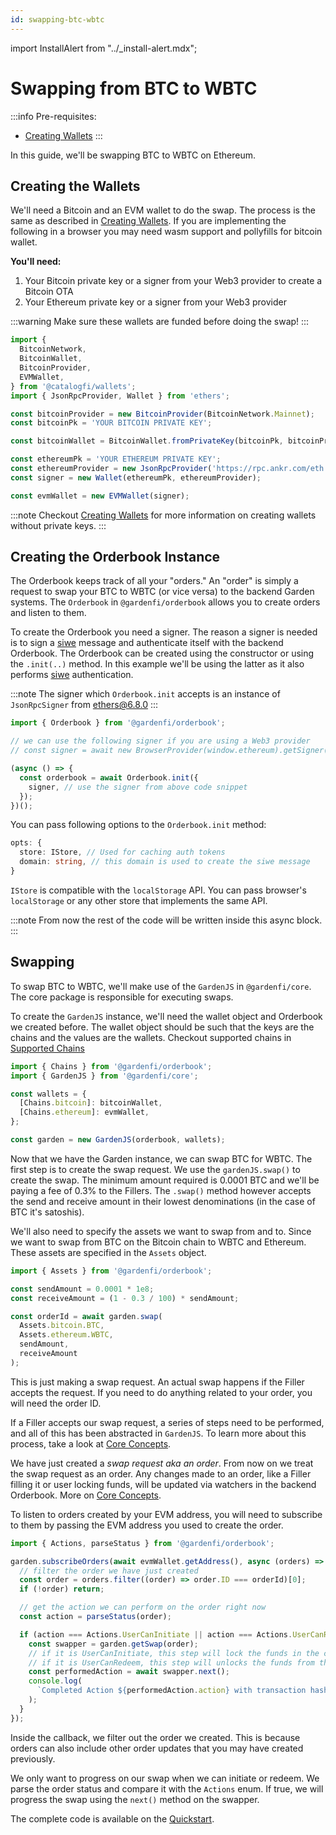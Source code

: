 ```yaml
---
id: swapping-btc-wbtc
---
```


import InstallAlert from "../\_install-alert.mdx";

# Swapping from BTC to WBTC

<InstallAlert/>
:::info
Pre-requisites:

- [Creating Wallets](./CreatingWallets.md)
  :::

In this guide, we'll be swapping BTC to WBTC on Ethereum.

## Creating the Wallets

We'll need a Bitcoin and an EVM wallet to do the swap. The process is the same as described in [Creating Wallets](./CreatingWallets.md). If you are implementing the following in a browser you may need wasm support and pollyfills for bitcoin wallet.

**You'll need:**

1. Your Bitcoin private key or a signer from your Web3 provider to create a Bitcoin OTA
2. Your Ethereum private key or a signer from your Web3 provider

:::warning
Make sure these wallets are funded before doing the swap!
:::

```ts
import {
  BitcoinNetwork,
  BitcoinWallet,
  BitcoinProvider,
  EVMWallet,
} from '@catalogfi/wallets';
import { JsonRpcProvider, Wallet } from 'ethers';

const bitcoinProvider = new BitcoinProvider(BitcoinNetwork.Mainnet);
const bitcoinPk = 'YOUR BITCOIN PRIVATE KEY';

const bitcoinWallet = BitcoinWallet.fromPrivateKey(bitcoinPk, bitcoinProvider);

const ethereumPk = 'YOUR ETHEREUM PRIVATE KEY';
const ethereumProvider = new JsonRpcProvider('https://rpc.ankr.com/eth');
const signer = new Wallet(ethereumPk, ethereumProvider);

const evmWallet = new EVMWallet(signer);
```

:::note
Checkout [Creating Wallets](./CreatingWallets.md) for more information on creating wallets without private keys.
:::

## Creating the Orderbook Instance

The Orderbook keeps track of all your "orders." An "order" is simply a request to swap your BTC to WBTC (or vice versa) to the backend Garden systems. The `Orderbook` in `@gardenfi/orderbook` allows you to create orders and listen to them.

To create the Orderbook you need a signer. The reason a signer is needed is to sign a [siwe](https://eips.ethereum.org/EIPS/eip-4361) message and authenticate itself with the backend Orderbook. The Orderbook can be created using the constructor or using the `.init(..)` method. In this example we'll be using the latter as it also performs [siwe](https://eips.ethereum.org/EIPS/eip-4361) authentication.

:::note
The signer which `Orderbook.init` accepts is an instance of `JsonRpcSigner` from ethers@6.8.0
:::

```ts
import { Orderbook } from '@gardenfi/orderbook';

// we can use the following signer if you are using a Web3 provider
// const signer = await new BrowserProvider(window.ethereum).getSigner();

(async () => {
  const orderbook = await Orderbook.init({
    signer, // use the signer from above code snippet
  });
})();
```

You can pass following options to the `Orderbook.init` method:

```typescript
opts: {
  store: IStore, // Used for caching auth tokens
  domain: string, // this domain is used to create the siwe message
}
```

`IStore` is compatible with the `localStorage` API. You can pass browser's `localStorage` or any other store that implements the same API.

:::note
From now the rest of the code will be written inside this async block.
:::

## Swapping

To swap BTC to WBTC, we'll make use of the `GardenJS` in `@gardenfi/core`. The core package is responsible for executing swaps.

To create the `GardenJS` instance, we'll need the wallet object and Orderbook we created before. The wallet object should be such that the keys are the chains and the values are the wallets. Checkout supported chains in [Supported Chains](../SupportedChains.md)

```ts
import { Chains } from '@gardenfi/orderbook';
import { GardenJS } from '@gardenfi/core';

const wallets = {
  [Chains.bitcoin]: bitcoinWallet,
  [Chains.ethereum]: evmWallet,
};

const garden = new GardenJS(orderbook, wallets);
```

Now that we have the Garden instance, we can swap BTC for WBTC. The first step is to create the swap request. We use the `gardenJS.swap()` to create the swap. The minimum amount required is 0.0001 BTC and we'll be paying a fee of 0.3% to the Fillers. The `.swap()` method however accepts the send and receive amount in their lowest denominations (in the case of BTC it's satoshis).

We'll also need to specify the assets we want to swap from and to. Since we want to swap from BTC on the Bitcoin chain to WBTC and Ethereum. These assets are specified in the `Assets` object.

```ts
import { Assets } from '@gardenfi/orderbook';

const sendAmount = 0.0001 * 1e8;
const receiveAmount = (1 - 0.3 / 100) * sendAmount;

const orderId = await garden.swap(
  Assets.bitcoin.BTC,
  Assets.ethereum.WBTC,
  sendAmount,
  receiveAmount
);
```

This is just making a swap request. An actual swap happens if the Filler accepts the request.
If you need to do anything related to your order, you will need the order ID.

If a Filler accepts our swap request, a series of steps need to be performed, and all of this has been abstracted in `GardenJS`. To learn more about this process, take a look at [Core Concepts](../CoreConcepts.md).

We have just created a _swap request aka an order_. From now on we treat the swap request as an order. Any changes made to an order, like a Filler filling it or user locking funds, will be updated via watchers in the backend Orderbook. More on [Core Concepts](../CoreConcepts.md).

To listen to orders created by your EVM address, you will need to subscribe to them by passing the EVM address you used to create the order.

```ts
import { Actions, parseStatus } from '@gardenfi/orderbook';

garden.subscribeOrders(await evmWallet.getAddress(), async (orders) => {
  // filter the order we have just created
  const order = orders.filter((order) => order.ID === orderId)[0];
  if (!order) return;

  // get the action we can perform on the order right now
  const action = parseStatus(order);

  if (action === Actions.UserCanInitiate || action === Actions.UserCanRedeem) {
    const swapper = garden.getSwap(order);
    // if it is UserCanInitiate, this step will lock the funds in the contract.
    // if it is UserCanRedeem, this step will unlocks the funds from the contract.
    const performedAction = await swapper.next();
    console.log(
      `Completed Action ${performedAction.action} with transaction hash: ${performedAction.output}`
    );
  }
});
```

Inside the callback, we filter out the order we created. This is because orders can also include other order updates that you may have created previously.

We only want to progress on our swap when we can initiate or redeem. We parse the order status and compare it with the `Actions` enum. If true, we will progress the swap using the `next()` method on the swapper.

The complete code is available on the [Quickstart](../Quickstart.md).
